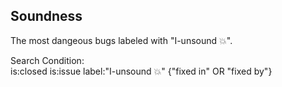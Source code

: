 ## Soundness
The most dangeous bugs labeled with "I-unsound 💥".  

Search Condition:  
is:closed is:issue label:"I-unsound 💥" {"fixed in" OR "fixed by"}   

